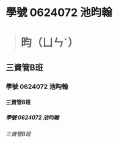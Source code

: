 # 學號 0624072 池昀翰
># 昀（ㄩㄣˊ）
## 三資管B班
### 學號 0624072 池昀翰
#### 三資管B班
##### 學號 0624072 池昀翰
###### 三資管B班

